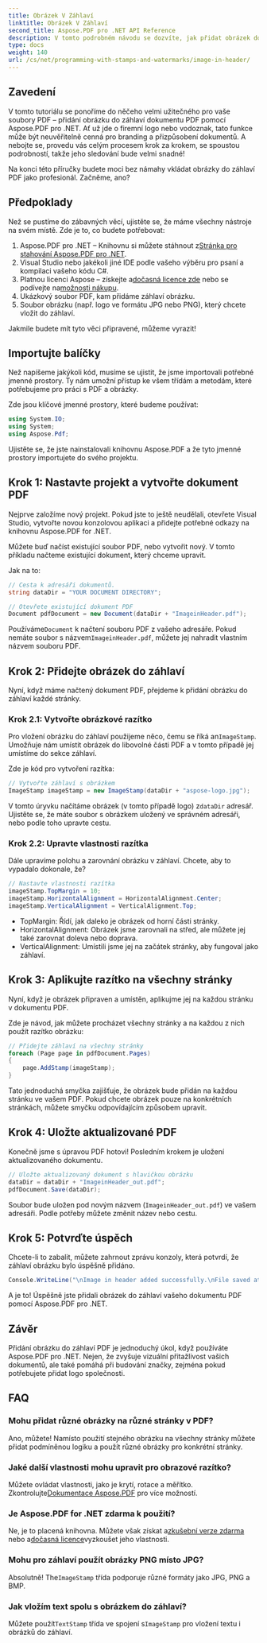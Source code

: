 ```yaml
---
title: Obrázek V Záhlaví
linktitle: Obrázek V Záhlaví
second_title: Aspose.PDF pro .NET API Reference
description: V tomto podrobném návodu se dozvíte, jak přidat obrázek do záhlaví PDF pomocí Aspose.PDF for .NET.
type: docs
weight: 140
url: /cs/net/programming-with-stamps-and-watermarks/image-in-header/
---
```

## Zavedení

V tomto tutoriálu se ponoříme do něčeho velmi užitečného pro vaše soubory PDF – přidání obrázku do záhlaví dokumentu PDF pomocí Aspose.PDF pro .NET. Ať už jde o firemní logo nebo vodoznak, tato funkce může být neuvěřitelně cenná pro branding a přizpůsobení dokumentů. A nebojte se, provedu vás celým procesem krok za krokem, se spoustou podrobností, takže jeho sledování bude velmi snadné!

Na konci této příručky budete moci bez námahy vkládat obrázky do záhlaví PDF jako profesionál. Začněme, ano?

## Předpoklady

Než se pustíme do zábavných věcí, ujistěte se, že máme všechny nástroje na svém místě. Zde je to, co budete potřebovat:

1.  Aspose.PDF pro .NET – Knihovnu si můžete stáhnout z[Stránka pro stahování Aspose.PDF pro .NET](https://releases.aspose.com/pdf/net/).
2. Visual Studio nebo jakékoli jiné IDE podle vašeho výběru pro psaní a kompilaci vašeho kódu C#.
3.  Platnou licenci Aspose – získejte a[dočasná licence zde](https://purchase.aspose.com/temporary-license/) nebo se podívejte na[možnosti nákupu](https://purchase.aspose.com/buy).
4. Ukázkový soubor PDF, kam přidáme záhlaví obrázku.
5. Soubor obrázku (např. logo ve formátu JPG nebo PNG), který chcete vložit do záhlaví.

Jakmile budete mít tyto věci připravené, můžeme vyrazit!

## Importujte balíčky

Než napíšeme jakýkoli kód, musíme se ujistit, že jsme importovali potřebné jmenné prostory. Ty nám umožní přístup ke všem třídám a metodám, které potřebujeme pro práci s PDF a obrázky.

Zde jsou klíčové jmenné prostory, které budeme používat:

```csharp
using System.IO;
using System;
using Aspose.Pdf;
```

Ujistěte se, že jste nainstalovali knihovnu Aspose.PDF a že tyto jmenné prostory importujete do svého projektu.

## Krok 1: Nastavte projekt a vytvořte dokument PDF

Nejprve založíme nový projekt. Pokud jste to ještě neudělali, otevřete Visual Studio, vytvořte novou konzolovou aplikaci a přidejte potřebné odkazy na knihovnu Aspose.PDF for .NET.

Můžete buď načíst existující soubor PDF, nebo vytvořit nový. V tomto příkladu načteme existující dokument, který chceme upravit.

Jak na to:

```csharp
// Cesta k adresáři dokumentů.
string dataDir = "YOUR DOCUMENT DIRECTORY";

// Otevřete existující dokument PDF
Document pdfDocument = new Document(dataDir + "ImageinHeader.pdf");
```

 Používáme`Document` k načtení souboru PDF z vašeho adresáře. Pokud nemáte soubor s názvem`ImageinHeader.pdf`, můžete jej nahradit vlastním názvem souboru PDF.

## Krok 2: Přidejte obrázek do záhlaví

Nyní, když máme načtený dokument PDF, přejdeme k přidání obrázku do záhlaví každé stránky.

### Krok 2.1: Vytvořte obrázkové razítko
 Pro vložení obrázku do záhlaví použijeme něco, čemu se říká an`ImageStamp`. Umožňuje nám umístit obrázek do libovolné části PDF a v tomto případě jej umístíme do sekce záhlaví.

Zde je kód pro vytvoření razítka:

```csharp
// Vytvořte záhlaví s obrázkem
ImageStamp imageStamp = new ImageStamp(dataDir + "aspose-logo.jpg");
```

 V tomto úryvku načítáme obrázek (v tomto případě logo) z`dataDir` adresář. Ujistěte se, že máte soubor s obrázkem uložený ve správném adresáři, nebo podle toho upravte cestu.

### Krok 2.2: Upravte vlastnosti razítka
Dále upravíme polohu a zarovnání obrázku v záhlaví. Chcete, aby to vypadalo dokonale, že?

```csharp
// Nastavte vlastnosti razítka
imageStamp.TopMargin = 10;
imageStamp.HorizontalAlignment = HorizontalAlignment.Center;
imageStamp.VerticalAlignment = VerticalAlignment.Top;
```

- TopMargin: Řídí, jak daleko je obrázek od horní části stránky.
- HorizontalAlignment: Obrázek jsme zarovnali na střed, ale můžete jej také zarovnat doleva nebo doprava.
- VerticalAlignment: Umístili jsme jej na začátek stránky, aby fungoval jako záhlaví.

## Krok 3: Aplikujte razítko na všechny stránky

Nyní, když je obrázek připraven a umístěn, aplikujme jej na každou stránku v dokumentu PDF.

Zde je návod, jak můžete procházet všechny stránky a na každou z nich použít razítko obrázku:

```csharp
// Přidejte záhlaví na všechny stránky
foreach (Page page in pdfDocument.Pages)
{
    page.AddStamp(imageStamp);
}
```

Tato jednoduchá smyčka zajišťuje, že obrázek bude přidán na každou stránku ve vašem PDF. Pokud chcete obrázek pouze na konkrétních stránkách, můžete smyčku odpovídajícím způsobem upravit.

## Krok 4: Uložte aktualizované PDF

Konečně jsme s úpravou PDF hotovi! Posledním krokem je uložení aktualizovaného dokumentu.

```csharp
// Uložte aktualizovaný dokument s hlavičkou obrázku
dataDir = dataDir + "ImageinHeader_out.pdf";
pdfDocument.Save(dataDir);
```

Soubor bude uložen pod novým názvem (`ImageinHeader_out.pdf`) ve vašem adresáři. Podle potřeby můžete změnit název nebo cestu.

## Krok 5: Potvrďte úspěch

Chcete-li to zabalit, můžete zahrnout zprávu konzoly, která potvrdí, že záhlaví obrázku bylo úspěšně přidáno.

```csharp
Console.WriteLine("\nImage in header added successfully.\nFile saved at " + dataDir);
```

A je to! Úspěšně jste přidali obrázek do záhlaví vašeho dokumentu PDF pomocí Aspose.PDF pro .NET.

## Závěr

Přidání obrázku do záhlaví PDF je jednoduchý úkol, když používáte Aspose.PDF pro .NET. Nejen, že zvyšuje vizuální přitažlivost vašich dokumentů, ale také pomáhá při budování značky, zejména pokud potřebujete přidat logo společnosti.

## FAQ

### Mohu přidat různé obrázky na různé stránky v PDF?
Ano, můžete! Namísto použití stejného obrázku na všechny stránky můžete přidat podmíněnou logiku a použít různé obrázky pro konkrétní stránky.

### Jaké další vlastnosti mohu upravit pro obrazové razítko?
 Můžete ovládat vlastnosti, jako je krytí, rotace a měřítko. Zkontrolujte[Dokumentace Aspose.PDF](https://reference.aspose.com/pdf/net/) pro více možností.

### Je Aspose.PDF for .NET zdarma k použití?
 Ne, je to placená knihovna. Můžete však získat a[zkušební verze zdarma](https://releases.aspose.com/) nebo a[dočasná licence](https://purchase.aspose.com/temporary-license/)vyzkoušet jeho vlastnosti.

### Mohu pro záhlaví použít obrázky PNG místo JPG?
 Absolutně! The`ImageStamp` třída podporuje různé formáty jako JPG, PNG a BMP.

### Jak vložím text spolu s obrázkem do záhlaví?
 Můžete použít`TextStamp` třída ve spojení s`ImageStamp` pro vložení textu i obrázků do záhlaví.